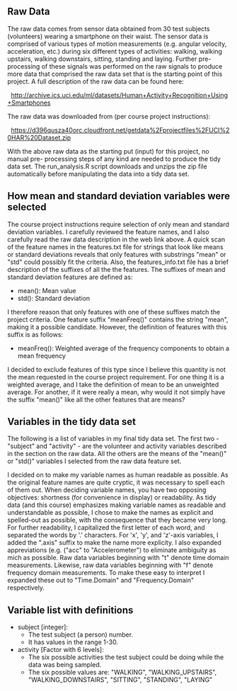 ## Raw Data
The raw data comes from sensor data obtained from 30 test subjects (volunteers) wearing
a smartphone on their waist. The sensor data is comprised of various types of motion 
measurements (e.g. angular velocity, acceleration, etc.) during six different types of
activities: walking, walking upstairs, walking downstairs, sitting, standing and laying.
Further pre-processing of these signals was performed on the raw signals to produce more
data that comprised the raw data set that is the starting point of this project. A full
description of the raw data can be found here:

  &nbsp;&nbsp;http://archive.ics.uci.edu/ml/datasets/Human+Activity+Recognition+Using+Smartphones

The raw data was downloaded from (per course project instructions):

  &nbsp;&nbsp;https://d396qusza40orc.cloudfront.net/getdata%2Fprojectfiles%2FUCI%20HAR%20Dataset.zip


With the above raw data as the starting put (input) for this project, no manual pre-
processing steps of any kind are needed to produce the tidy data set. The run_analysis.R
script downloads and unzips the zip file automatically before manipulating the data into
a tidy data set.


## How mean and standard deviation variables were selected
The course project instructions require selection of only mean and standard deviation
variables. I carefully reviewed the feature names, and I also carefully read the raw data
description in the web link above. A quick scan of the feature names in the features.txt
file for strings that look like means or standard deviations reveals that only features
with substrings "mean" or "std" could possibly fit the criteria. Also, the features_info.txt
file has a brief description of the suffixes of all the the features. The suffixes of mean
and standard deviation features are defined as:

  * mean(): Mean value
  * std(): Standard deviation

I therefore reason that only features with one of these suffixes match the project criteria.
One feature suffix "meanFreq()" contains the string "mean", making it a possible candidate.
However, the definition of features with this suffix is as follows:

  * meanFreq(): Weighted average of the frequency components to obtain a mean frequency

I decided to exclude features of this type since I believe this quantity is not the mean
requested in the course project requirement. For one thing it is a weighted average, and I
take the definition of mean to be an unweighted average. For another, if it were really a
mean, why would it not simply have the suffix "mean()" like all the other features that are
means?


## Variables in the tidy data set
The following is a list of variables in my final tidy data set. The first two - "subject" and
"activity" - are the volunteer and activity variables described in the section on the raw data.
All the others are the means of the "mean()" or "std()" variables I selected from the raw
data feature set.


I decided on to make my variable names as human readable as possible. As the original feature
names are quite cryptic, it was necessary to spell each of them out. When deciding variable
names, you have two opposing objectives: shortness (for convenience in display) or readability.
As tidy data (and this course) emphasizes making variable names as readable and understandable
as possible, I chose to make the names as explicit and spelled-out as possible, with the
consequence that they became very long. For further readability, I capitalized the first letter
of each word, and separated the words by '.' characters. For 'x', 'y', and 'z'-axis variables,
I added the ".axis" suffix to make the name more explicity. I also expanded appreviations (e.g.
("acc" to "Accelerometer") to eliminate ambiguity as mich as possible. Raw data variables
beginning with "t" denote time domain measurements. Likewise, raw data variables beginning
with "f" denote frequency domain measurements. To make these easy to interpret I expanded these
out to "Time.Domain" and "Frequency.Domain" respectively.


## Variable list with definitions
* subject \[integer\]:
  * The test subject (a person) number.
  * It has values in the range 1-30.
* activity \[Factor with 6 levels\]:
  * The six possible activities the test subject could be doing while the data was being sampled.
  * The six possible values are: "WALKING", "WALKING_UPSTAIRS", "WALKING_DOWNSTAIRS", "SITTING", "STANDING", "LAYING"

